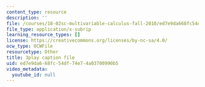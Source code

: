 ```yaml
---
content_type: resource
description: ''
file: /courses/18-02sc-multivariable-calculus-fall-2010/ed7e9da668fc54df74e74a03700990b5_dUk_I1E5QxY.srt
file_type: application/x-subrip
learning_resource_types: []
license: https://creativecommons.org/licenses/by-nc-sa/4.0/
ocw_type: OCWFile
resourcetype: Other
title: 3play caption file
uid: ed7e9da6-68fc-54df-74e7-4a03700990b5
video_metadata:
  youtube_id: null
---
```


